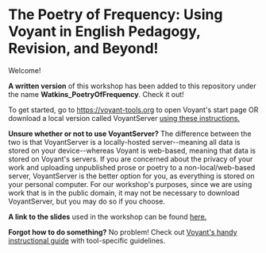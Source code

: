 # The Poetry of Frequency: Using Voyant in English Pedagogy, Revision, and Beyond!

Welcome!

**A written version** of this workshop has been added to this repository under the name **Watkins_PoetryOfFrequency**. Check it out!

To get started, go to https://voyant-tools.org to open Voyant's start page OR download a local version called VoyantServer [using these instructions.](https://voyant-tools.org/docs/#!/guide/server)

**Unsure whether or not to use VoyantServer?** The difference between the two is that VoyantServer is a locally-hosted server--meaning all data is stored on your device--whereas Voyant is web-based, meaning that data is stored on Voyant's servers. If you are concerned about the privacy of your work and uploading unpublished prose or poetry to a non-local/web-based server, VoyantServer is the better option for you, as everything is stored on your personal computer. For our workshop's purposes, since we are using work that is in the public domain, it may not be necessary to download VoyantServer, but you may do so if you choose.

**A link to the slides** used in the workshop can be found [here.](https://drive.google.com/file/d/1_oR4Af_7taCzlUcTcR4PgTaqIy5uXjOA/view?usp=sharing)

**Forgot how to do something?** No problem! Check out [Voyant's handy instructional guide](https://voyant-tools.org/docs/#!/guide/start) with tool-specific guidelines.
